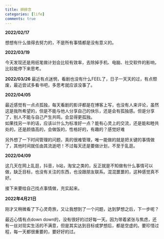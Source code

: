 ```yaml
---
title: 碎碎念
categories: [life]
comments: true
---
```


**2022/02/17**

想想有什么值得去努力的，不是所有事情都是没有意义的。


**2022/03/19**

今天发现还是用纸笔做计划会比较有效率，去除掉手机、电脑、社交软件的影响，比较能停下来思考。

**2022/03/26**
最近有点迷惘，看剧也没有什么FEEL了，日子一天天的过，有点颓废，最近尝试多看书吧，多思考就应该没事了。

**2022/04/05**

最近感觉有一点点孤独，每天看剧的影评都是在博客上写，也没有人来评论，虽然这是我所希望的，但是不能与他人分享自己的快乐，还是会有孤独感。但是分享了，别人不能与自己产生共鸣，会显得更孤独。  
如果找另一半的话，应该以什么为标准好一点？能有心灵上的交流，还是能和睦共处的，还是颜值高的，会做饭的，性格好的，有趣的？感觉好难

另外想了一下时间管理的问题，真的很难管理，唯一能做的就是把关键的事情做了，其他时间就任由其流逝吧！不过每天还是要做计划，不至于乱逛。

**2022/04/09**

这几天在网上乱逛，抖音，b站，淘宝之类的，反正就是不知做有什么事情可以做，缺乏目标，也没有关注的东西，也没跟朋友联系。混混噩噩的，这种感觉真不好。

接下来要给自己找点事情做，充实起来。

**2022年4月21日**

刚才又稍微看了下心灵奇旅，又让我想到了一个问题，达到梦想之后，下一步呢？

最近心情有点down down的，没有很好的过好每一天。因为带着紧张与焦虑，还有一丝对现实生活的不满意，但是其实达到目标或梦想后，都是空虚的。要珍惜过程，每一天都很重要的，要好好的过。
